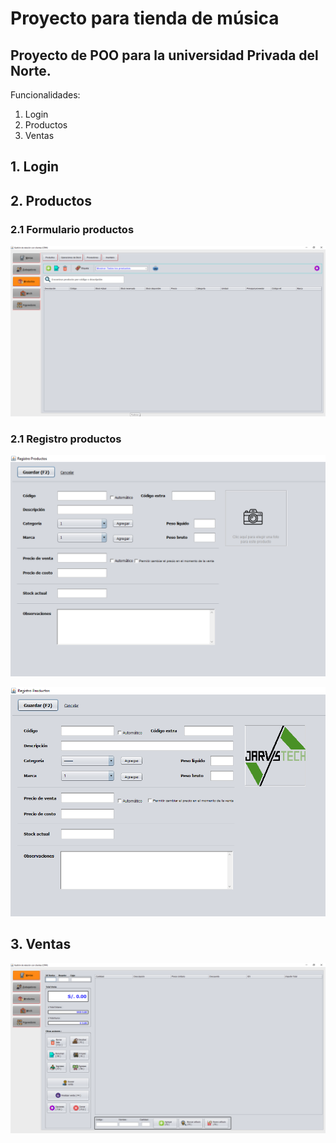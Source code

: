 # Proyecto para tienda de música
## Proyecto de POO para la universidad Privada del Norte.

Funcionalidades:
1. Login
2. Productos
3. Ventas

## 1. Login


## 2. Productos


### 2.1 Formulario productos
![Imagen productos](/images/productos.png)


### 2.1 Registro productos
![Imagen productos](/images/productos_registro.png)


![Imagen productos logo](/images/productos_registro_2.png)



## 3. Ventas
![Imagen productos](/images/ventas.png)
